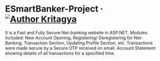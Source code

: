 # ESmartBanker-Project &middot; [![Author Kritagya](https://img.shields.io/badge/Author-Kritagya-%3C%3E)](https://www.linkedin.com/in/kritagya-kumra-bba9b41b6/)

It is a Fast and Fully Secure Net-banking website in ASP.NET. Modules Included: New Account Opening, Registering/ Deregistering for Net-Banking, Transaction Section, Updating  Profile Section, etc. Transactions were made secure by a Secure OTP received on email. Account Statement showing details of all transactions for a specified time.
